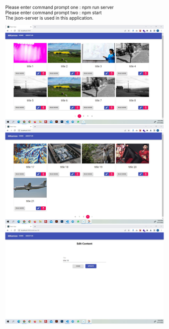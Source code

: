Please enter command prompt one :  npm run server
<br>
Please enter command prompt two :  npm start
<br>
The json-server is used in this application.

<img src='./src/images/1.jpg' alt="1"/>
<img src='./src/images/2.jpg' alt="2"/>
<img src='./src/images/3.jpg' alt="3"/>
